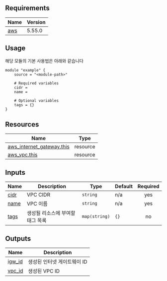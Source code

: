 <!-- BEGIN_AUTOMATED_TF_DOCS_BLOCK -->
## Requirements

| Name | Version |
|------|---------|
| <a name="requirement_aws"></a> [aws](#requirement\_aws) | 5.55.0 |

## Usage
해당 모듈의 기본 사용법은 아래와 같습니다

```hcl
module "example" {
	source = "<module-path>"

	# Required variables
	cidr = 
	name = 

	# Optional variables
	tags = {}
}
```
## Resources

| Name | Type |
|------|------|
| [aws_internet_gateway.this](https://registry.terraform.io/providers/hashicorp/aws/4.30.0/docs/resources/internet_gateway) | resource |
| [aws_vpc.this](https://registry.terraform.io/providers/hashicorp/aws/4.30.0/docs/resources/vpc) | resource |

## Inputs

| Name | Description | Type | Default | Required |
|------|-------------|------|---------|:--------:|
| <a name="input_cidr"></a> [cidr](#input\_cidr) | VPC CIDR | `string` | n/a | yes |
| <a name="input_name"></a> [name](#input\_name) | VPC 이름 | `string` | n/a | yes |
| <a name="input_tags"></a> [tags](#input\_tags) | 생성될 리소스에 부여할 태그 목록 | `map(string)` | `{}` | no |

## Outputs

| Name | Description |
|------|-------------|
| <a name="output_igw_id"></a> [igw\_id](#output\_igw\_id) | 생성된 인터넷 게이트웨이 ID |
| <a name="output_vpc_id"></a> [vpc\_id](#output\_vpc\_id) | 생성된 VPC ID |
<!-- END_AUTOMATED_TF_DOCS_BLOCK -->